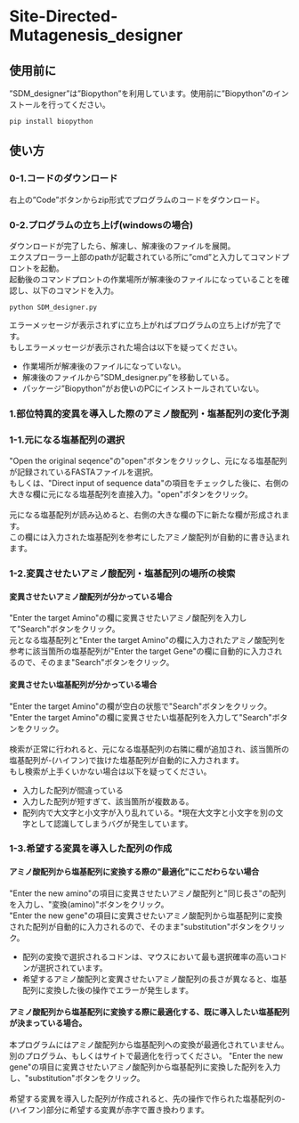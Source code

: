 # Site-Directed-Mutagenesis_designer
## 使用前に
”SDM_designer”は”Biopython”を利用しています。使用前に”Biopython”のインストールを行ってください。
```
pip install biopython
```

## 使い方
### 0-1.コードのダウンロード
右上の”Code”ボタンからzip形式でプログラムのコードをダウンロード。
### 0-2.プログラムの立ち上げ(windowsの場合)
ダウンロードが完了したら、解凍し、解凍後のファイルを展開。<br>
エクスプローラー上部のpathが記載されている所に”cmd”と入力してコマンドプロントを起動。<br>
起動後のコマンドプロントの作業場所が解凍後のファイルになっていることを確認し、以下のコマンドを入力。<br>
```
python SDM_designer.py
```
エラーメッセージが表示されずに立ち上がればプログラムの立ち上げが完了です。<br>
もしエラーメッセージが表示された場合は以下を疑ってください。
- 作業場所が解凍後のファイルになっていない。
- 解凍後のファイルから”SDM_designer.py”を移動している。
- パッケージ”Biopython”がお使いのPCにインストールされていない。
### 1.部位特異的変異を導入した際のアミノ酸配列・塩基配列の変化予測
### 1-1.元になる塩基配列の選択
"Open the original seqence"の"open"ボタンをクリックし、元になる塩基配列が記録されているFASTAファイルを選択。<br>
もしくは、"Direct input of sequence data"の項目をチェックした後に、右側の大きな欄に元になる塩基配列を直接入力。"open"ボタンをクリック。<br>
<br>
元になる塩基配列が読み込めると、右側の大きな欄の下に新たな欄が形成されます。<br>
この欄には入力された塩基配列を参考にしたアミノ酸配列が自動的に書き込まれます。
### 1-2.変異させたいアミノ酸配列・塩基配列の場所の検索
#### 変異させたいアミノ酸配列が分かっている場合
"Enter the target Amino"の欄に変異させたいアミノ酸配列を入力して"Search"ボタンをクリック。<br>
元となる塩基配列と"Enter the target Amino"の欄に入力されたアミノ酸配列を参考に該当箇所の塩基配列が"Enter the target Gene"の欄に自動的に入力されるので、そのまま"Search"ボタンをクリック。<br>
#### 変異させたい塩基配列が分かっている場合
"Enter the target Amino"の欄が空白の状態で"Search"ボタンをクリック。<br>
"Enter the target Amino"の欄に変異させたい塩基配列を入力して"Search"ボタンをクリック。<br>
<br>
検索が正常に行われると、元になる塩基配列の右隣に欄が追加され、該当箇所の塩基配列が-(ハイフン)で抜けた塩基配列が自動的に入力されます。<br>
もし検索が上手くいかない場合は以下を疑ってください。
- 入力した配列が間違っている
- 入力した配列が短すぎて、該当箇所が複数ある。
- 配列内で大文字と小文字が入り乱れている。*現在大文字と小文字を別の文字として認識してしまうバグが発生しています。
### 1-3.希望する変異を導入した配列の作成
#### アミノ酸配列から塩基配列に変換する際の"最適化"にこだわらない場合
"Enter the new amino"の項目に変異させたいアミノ酸配列と"同じ長さ"の配列を入力し、"変換(amino)"ボタンをクリック。<br>
"Enter the new gene"の項目に変異させたいアミノ酸配列から塩基配列に変換された配列が自動的に入力されるので、そのまま"substitution"ボタンをクリック。<br>
- 配列の変換で選択されるコドンは、マウスにおいて最も選択確率の高いコドンが選択されています。
- 希望するアミノ酸配列と変異させたいアミノ酸配列の長さが異なると、塩基配列に変換した後の操作でエラーが発生します。
#### アミノ酸配列から塩基配列に変換する際に最適化する、既に導入したい塩基配列が決まっている場合。
本プログラムにはアミノ酸配列から塩基配列への変換が最適化されていません。<br>
別のプログラム、もしくはサイトで最適化を行ってください。
"Enter the new gene"の項目に変異させたいアミノ酸配列から塩基配列に変換した配列を入力し、"substitution"ボタンをクリック。<br>
<br>
希望する変異を導入した配列が作成されると、先の操作で作られた塩基配列の-(ハイフン)部分に希望する変異が赤字で置き換わります。
